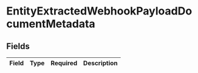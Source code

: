 # EntityExtractedWebhookPayloadDocumentMetadata


## Fields

| Field       | Type        | Required    | Description |
| ----------- | ----------- | ----------- | ----------- |